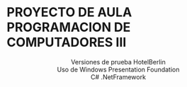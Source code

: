 # **PROYECTO DE AULA PROGRAMACION DE COMPUTADORES III**

<p align="center">Versiones de prueba HotelBerlin<br>
  Uso de Windows Presentation Foundation<br>
  C# .NetFramework
</p>
